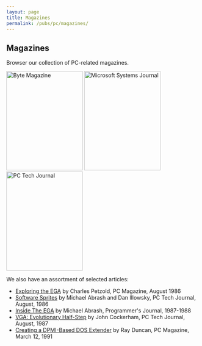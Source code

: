 ```yaml
---
layout: page
title: Magazines
permalink: /pubs/pc/magazines/
---
```


Magazines
---
Browser our collection of PC-related magazines.

[<img src="http://archive.pcjs.org/pubs/pc/magazines/byte/BYTE-1975-11/thumbs/BYTE-1975-11 1.jpeg" width="200" height="260" alt= "Byte Magazine"/>](byte/)
[<img src="http://archive.pcjs.org/pubs/pc/magazines/msj/MSJ-1986-10/thumbs/MSJ-1986-10 1.jpeg" width="200" height="260" alt= "Microsoft Systems Journal"/>](msj/)
[<img src="http://archive.pcjs.org/pubs/pc/magazines/pctj/PCTJ-1983-07/thumbs/PCTJ-1983-07 1.jpeg" width="200" height="260" alt= "PC Tech Journal"/>](pctj/)

We also have an assortment of selected articles:

- [Exploring the EGA](http://archive.pcjs.org/pubs/pc/magazines/pcmag/PCMAG-1986-08/PCMAG-1986-08-Exploring_The_EGA.pdf) by Charles Petzold, PC Magazine, August 1986
- [Software Sprites](http://archive.pcjs.org/pubs/pc/magazines/pctj/PCTJ-1986-08/PCTJ-1986-08-Software_Sprites.pdf) by Michael Abrash and Dan Illowsky, PC Tech Journal, August, 1986
- [Inside The EGA](http://archive.pcjs.org/pubs/pc/magazines/pj/PJ-1987-01/PJ-1987-01-Inside_The_EGA.pdf) by Michael Abrash, Programmer's Journal, 1987-1988
- [VGA: Evolutionary Half-Step](http://archive.pcjs.org/pubs/pc/magazines/pctj/PCTJ-1987-08/PCTJ-1987-08-VGA_Evolutionary_Half-Step.pdf) by John Cockerham, PC Tech Journal, August, 1987
- [Creating a DPMI-Based DOS Extender](http://archive.pcjs.org/pubs/pc/magazines/pcmag/PCMAG-1991-03/PCMAG-1991-03-Creating_A-DPMI-Based_DOS_Extender.pdf) by Ray Duncan, PC Magazine, March 12, 1991
